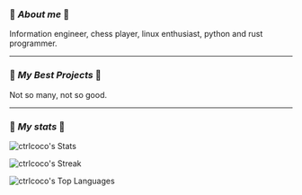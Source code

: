 ### 🌟 *About me* 🌟

Information engineer, chess player, linux enthusiast, python and rust programmer.

---

### 🌟 *My Best Projects* 🌟

Not so many, not so good.

---
### 🌟 *My stats* 🌟



![ctrlcoco's Stats](https://github-readme-stats.vercel.app/api?username=ctrlcoco&theme=gruvbox&show_icons=true&hide_border=false&count_private=true)

![ctrlcoco's Streak](https://github-readme-streak-stats.herokuapp.com/?user=ctrlcoco&theme=gruvbox&hide_border=false)

![ctrlcoco's Top Languages](https://github-readme-stats.vercel.app/api/top-langs/?username=ctrlcoco&theme=gruvbox&show_icons=true&hide_border=false&layout=compact)

<!--
---
### 🌟 *My telegram* 🌟
<a href="https://t.me/" target="_blank"><img src="https://internetwithoutborders.org/wp-content/uploads/2018/04/telegram-1-1170x365.jpg" alt="DM" height="50" width="174"></a>

---
### 🌟 *Donate* 🌟
<a href="https://www.buymeacoffee.com/" target="_blank"><img src="https://cdn.buymeacoffee.com/buttons/default-orange.png" alt="Buy Me A Coffee" height="41" width="174"></a>
-->
